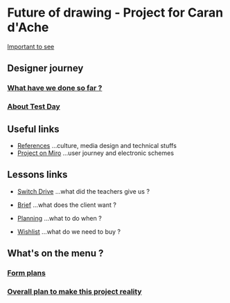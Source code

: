 # Future of drawing - Project for Caran d'Ache

[Important to see](https://www.youtube.com/watch?v=dQw4w9WgXcQ)

## Designer journey

### [What have we done so far ?](/process/README.md)
### [About Test Day](/process/2023-12-14-testday/testday.md)

## Useful links

- [References](references/references.md) ...culture, media design and technical stuffs
- [Project on Miro](https://miro.com/app/board/uXjVNT7LWys=/?share_link_id=537963404648) ...user journey and electronic schemes

## Lessons links
- [Switch Drive](https://drive.switch.ch/index.php/s/83x2lqAuvwaNonM) ...what did the teachers give us ?
- [Brief](https://docs.google.com/document/d/1VKoXp-PmT5qXuNfn-LKc6YPwOwoJYS1H5w_JHSfqx4E/edit?usp=sharing) ...what does the client want ?
- [Planning](https://docs.google.com/spreadsheets/d/1DNj3_oX0Ylk0cCknxfrBinFD1PKgiu5psvVX0FJ8SFI/edit?usp=sharing) ...what to do when ?

- [Wishlist](https://docs.google.com/spreadsheets/d/1fxIhseh8twFBA1GmOUfJtagy6xdIwHaah2l-c_bbXds/edit?usp=sharing) ...what do we need to buy ?


## What's on the menu ?

### [Form plans](/process/2023-12-19/Composants-schéma.pdf)
### [Overall plan to make this project reality](/process/TO-DO.md) 